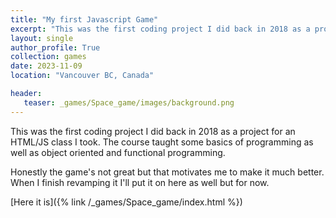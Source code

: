 ```yaml
---
title: "My first Javascript Game"
excerpt: "This was the first coding project I did back in 2018 as a project for an HTML/JS class I took."
layout: single
author_profile: True
collection: games
date: 2023-11-09
location: "Vancouver BC, Canada"

header:
   teaser: _games/Space_game/images/background.png
---
```


<!-- {% include_relative Space_game/index.html %} -->

This was the first coding project I did back in 2018 as a project for an HTML/JS class I took. The course taught some basics of programming as well as object oriented and functional programming.

Honestly the game's not great but that motivates me to make it much better. When I finish revamping it I'll put it on here as well but for now.

[Here it is]({% link /_games/Space_game/index.html %})
